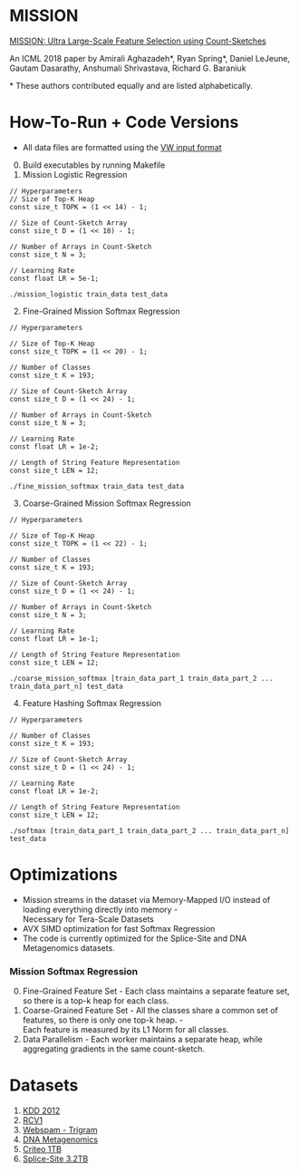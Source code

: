 # MISSION
[MISSION: Ultra Large-Scale Feature Selection using Count-Sketches](https://arxiv.org/abs/1806.04310)

An ICML 2018 paper by Amirali Aghazadeh\*, Ryan Spring\*, Daniel LeJeune, Gautam Dasarathy, Anshumali Shrivastava, Richard G. Baraniuk

\* These authors contributed equally and are listed alphabetically.

# How-To-Run + Code Versions
* All data files are formatted using the [VW input format](https://github.com/VowpalWabbit/vowpal_wabbit/wiki/Input-format)
0. Build executables by running Makefile
1. Mission Logistic Regression
```
// Hyperparameters
// Size of Top-K Heap
const size_t TOPK = (1 << 14) - 1;

// Size of Count-Sketch Array
const size_t D = (1 << 18) - 1;

// Number of Arrays in Count-Sketch
const size_t N = 3;

// Learning Rate
const float LR = 5e-1;

./mission_logistic train_data test_data
```

2. Fine-Grained Mission Softmax Regression
```
// Hyperparameters

// Size of Top-K Heap
const size_t TOPK = (1 << 20) - 1;

// Number of Classes
const size_t K = 193;

// Size of Count-Sketch Array
const size_t D = (1 << 24) - 1;

// Number of Arrays in Count-Sketch
const size_t N = 3;

// Learning Rate
const float LR = 1e-2;

// Length of String Feature Representation
const size_t LEN = 12;

./fine_mission_softmax train_data test_data
```

3. Coarse-Grained Mission Softmax Regression
```
// Hyperparameters

// Size of Top-K Heap
const size_t TOPK = (1 << 22) - 1;

// Number of Classes
const size_t K = 193;

// Size of Count-Sketch Array
const size_t D = (1 << 24) - 1;

// Number of Arrays in Count-Sketch
const size_t N = 3;

// Learning Rate
const float LR = 1e-1;

// Length of String Feature Representation
const size_t LEN = 12;

./coarse_mission_softmax [train_data_part_1 train_data_part_2 ... train_data_part_n] test_data
```

4. Feature Hashing Softmax Regression
```
// Hyperparameters

// Number of Classes
const size_t K = 193;

// Size of Count-Sketch Array
const size_t D = (1 << 24) - 1;

// Learning Rate
const float LR = 1e-2;

// Length of String Feature Representation
const size_t LEN = 12;

./softmax [train_data_part_1 train_data_part_2 ... train_data_part_n] test_data
```

# Optimizations

* Mission streams in the dataset via Memory-Mapped I/O instead of loading everything directly into memory -\
Necessary for Tera-Scale Datasets
* AVX SIMD optimization for fast Softmax Regression
* The code is currently optimized for the Splice-Site and DNA Metagenomics datasets.

### Mission Softmax Regression
0. Fine-Grained Feature Set - Each class maintains a separate feature set, so there is a top-k heap for each class.
1. Coarse-Grained Feature Set - All the classes share a common set of features, so there is only one top-k heap. -\
Each feature is measured by its L1 Norm for all classes.
2. Data Parallelism - Each worker maintains a separate heap, while aggregating gradients in the same count-sketch.

# Datasets
1. [KDD 2012](https://www.csie.ntu.edu.tw/~cjlin/libsvmtools/datasets/binary.html#kdd2012)
2. [RCV1](https://www.csie.ntu.edu.tw/~cjlin/libsvmtools/datasets/binary.html#rcv1.binary)
3. [Webspam - Trigram](https://www.csie.ntu.edu.tw/~cjlin/libsvmtools/datasets/binary.html#webspam)
5. [DNA Metagenomics](http://projects.cbio.mines-paristech.fr/largescalemetagenomics/)
6. [Criteo 1TB](https://www.csie.ntu.edu.tw/~cjlin/libsvmtools/datasets/binary.html#criteo_tb)
7. [Splice-Site 3.2TB](https://www.csie.ntu.edu.tw/~cjlin/libsvmtools/datasets/binary.html#splice-site)
